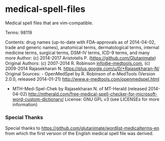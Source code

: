 # medical-spell-files
Medical spell files that are vim-compatible.

Terms:              98119


Contents:           drug names (up-to-date with FDA-approvals as of 2014-04-02, trade and generic names),
anatomical terms, dermatological terms, internal medicine terms, surgical terms,
DSM-IV terms, ICD-9 terms, and many more
Author:             (c) 2014-2017 Aristotelis P. (https://github.com/Glutanimate)
Original Authors:   (c) 2007-2014 R. Robinson <info@e-medtools.com>,
(c) 2009-2014 Rajasekharan N. <https://plus.google.com/u/0/+Rajasekharan-N/>
Original Sources:   - OpenMedSpel by R. Robinson of e-MedTools (Version 2.0.0, released 2014-01-21)
<http://www.e-medtools.com/openmedspel.html>
- MTH-Med-Spel-Chek by Rajasekharan N. of MT-Herald (released 2014-04-02)
<http://mtherald.com/free-medical-spell-checker-for-microsoft-word-custom-dictionary/>
License:            GNU GPL v3 (see LICENSEs for more information)




### Special Thanks

Special thanks to <https://github.com/glutanimate/wordlist-medicalterms-en> from which the 
first version of the English medical spell file was derived. 
